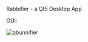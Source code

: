 Rabbifier - a Qt5 Desktop App

GUI:

![qbunnifier](https://cloud.githubusercontent.com/assets/15926631/15114046/46a2871c-15f8-11e6-85ca-a78770176d6f.png)
